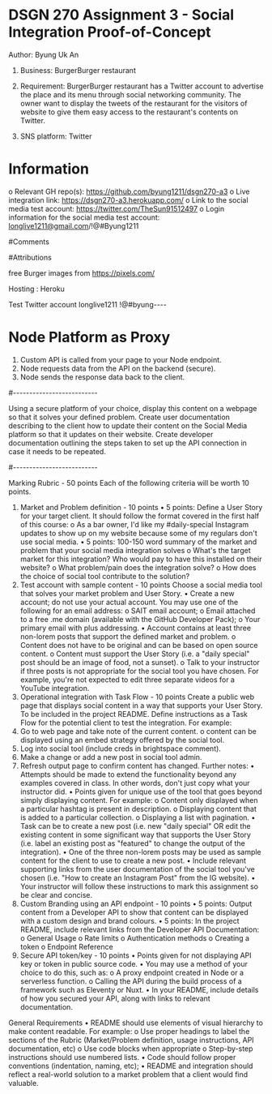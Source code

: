 # DSGN 270 Assignment 3 - Social Integration Proof-of-Concept

Author: Byung Uk An

1. Business: BurgerBurger restaurant
2. Requirement: BurgerBurger restaurant has a Twitter account to advertise the place and its menu through social networking community. The owner want to display the tweets of the restaurant for the visitors of website to give them easy access to the restaurant's contents on Twitter.

3. SNS platform: Twitter

# Information
o	Relevant GH repo(s): https://github.com/byung1211/dsgn270-a3
o	Live integration link: https://dsgn270-a3.herokuapp.com/
o	Link to the social media test account: https://twitter.com/TheSun91512497
o	Login information for the social media test account: longlive1211@gmail.com/!@#Byung1211

 
#Comments
 
#Attributions 

free Burger images from https://pixels.com/

Hosting : Heroku

Test Twitter account
longlive1211
!@#byung----


# Node Platform as Proxy
1.	Custom API is called from your page to your Node endpoint.
2.	Node requests data from the API on the backend (secure).
3.	Node sends the response data back to the client.


#--------------------------

Using a secure platform of your choice, display this content on a webpage so that it solves your defined problem.
Create user documentation describing to the client how to update their content on the Social Media platform so that it updates on their website.
Create developer documentation outlining the steps taken to set up the API connection in case it needs to be repeated.

#--------------------------

Marking Rubric - 50 points
Each of the following criteria will be worth 10 points.
1. Market and Problem definition - 10 points
•	5 points: Define a User Story for your target client. It should follow the format covered in the first half of this course:
o	As a bar owner, I'd like my #daily-special Instagram updates to show up on my website because some of my regulars don't use social media.
•	5 points: 100-150 word summary of the market and problem that your social media integration solves
o	What's the target market for this integration? Who would pay to have this installed on their website?
o	What problem/pain does the integration solve?
o	How does the choice of social tool contribute to the solution?
2. Test account with sample content - 10 points
Choose a social media tool that solves your market problem and User Story.
•	Create a new account; do not use your actual account. You may use one of the following for an email address:
o	SAIT email account;
o	Email attached to a free .me domain (available with the GitHub Developer Pack);
o	Your primary email with plus addressing.
•	Account contains at least three non-lorem posts that support the defined market and problem.
o	Content does not have to be original and can be based on open source content.
o	Content must support the User Story (i.e. a "daily special" post should be an image of food, not a sunset).
o	Talk to your instructor if three posts is not appropriate for the social tool you have chosen. For example, you're not expected to edit three separate videos for a YouTube integration.
3. Operational integration with Task Flow - 10 points
Create a public web page that displays social content in a way that supports your User Story.
To be included in the project README. Define instructions as a Task Flow for the potential client to test the integration. For example:
1.	Go to web page and take note of the current content.
o	content can be displayed using an embed strategy offered by the social tool.
2.	Log into social tool (include creds in brightspace comment).
3.	Make a change or add a new post in social tool admin.
4.	Refresh output page to confirm content has changed.
Further notes:
•	Attempts should be made to extend the functionality beyond any examples covered in class. In other words, don't just copy what your instructor did.
•	Points given for unique use of the tool that goes beyond simply displaying content. For example:
o	Content only displayed when a particular hashtag is present in description.
o	Displaying content that is added to a particular collection.
o	Displaying a list with pagination.
•	Task can be to create a new post (i.e. new "daily special" OR edit the existing content in some significant way that supports the User Story (i.e. label an existing post as "featured" to change the output of the integration).
•	One of the three non-lorem posts may be used as sample content for the client to use to create a new post.
•	Include relevant supporting links from the user documentation of the social tool you've chosen (i.e. "How to create an Instagram Post" from the IG website).
•	Your instructor will follow these instructions to mark this assignment so be clear and concise.
4. Custom Branding using an API endpoint - 10 points
•	5 points: Output content from a Developer API to show that content can be displayed with a custom design and brand colours.
•	5 points: In the project README, include relevant links from the Developer API Documentation:
o	General Usage
o	Rate limits
o	Authentication methods
o	Creating a token
o	Endpoint Reference
5. Secure API token/key - 10 points
•	Points given for not displaying API key or token in public source code.
•	You may use a method of your choice to do this, such as:
o	A proxy endpoint created in Node or a serverless function.
o	Calling the API during the build process of a framework such as Eleventy or Nuxt.
•	In your README, include details of how you secured your API, along with links to relevant documentation.
 
General Requirements
•	README should use elements of visual hierarchy to make content readable. For example:
o	Use proper headings to label the sections of the Rubric (Market/Problem definition, usage instructions, API documentation, etc)
o	Use code blocks when appropriate
o	Step-by-step instructions should use numbered lists.
•	Code should follow proper conventions (indentation, naming, etc);
•	README and integration should reflect a real-world solution to a market problem that a client would find valuable.
 
 
 

